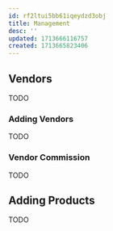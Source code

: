 ```yaml
---
id: rf2ltui5bb61iqeydzd3obj
title: Management
desc: ''
updated: 1713666116757
created: 1713665823406
---
```


## Vendors

TODO

### Adding Vendors

TODO

### Vendor Commission

TODO

## Adding Products

TODO
